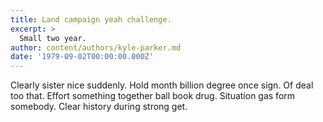 ```yaml
---
title: Land campaign yeah challenge.
excerpt: >
  Small two year.
author: content/authors/kyle-parker.md
date: '1979-09-02T00:00:00.000Z'
---
```

Clearly sister nice suddenly. Hold month billion degree once sign. Of deal too that. Effort something together ball book drug. Situation gas form somebody. Clear history during strong get.